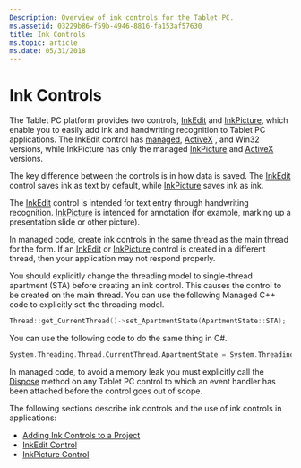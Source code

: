 ```yaml
---
Description: Overview of ink controls for the Tablet PC.
ms.assetid: 03229b86-f59b-4946-8816-fa153af57630
title: Ink Controls
ms.topic: article
ms.date: 05/31/2018
---
```


# Ink Controls

The Tablet PC platform provides two controls, [InkEdit](inkedit-control.md) and [InkPicture](inkpicture-control.md), which enable you to easily add ink and handwriting recognition to Tablet PC applications. The InkEdit control has [managed](/previous-versions/ms835842(v=msdn.10)), [ActiveX](inkedit-control-reference.md) , and Win32 versions, while InkPicture has only the managed [InkPicture](/previous-versions/ms583740(v=vs.100)) and [ActiveX](inkpicture-control-reference.md) versions.

The key difference between the controls is in how data is saved. The [InkEdit](inkedit-control.md) control saves ink as text by default, while [InkPicture](inkpicture-control.md) saves ink as ink.

The [InkEdit](inkedit-control.md) control is intended for text entry through handwriting recognition. [InkPicture](inkpicture-control.md) is intended for annotation (for example, marking up a presentation slide or other picture).

In managed code, create ink controls in the same thread as the main thread for the form. If an [InkEdit](inkedit-control.md) or [InkPicture](inkpicture-control.md) control is created in a different thread, then your application may not respond properly.

You should explicitly change the threading model to single-thread apartment (STA) before creating an ink control. This causes the control to be created on the main thread. You can use the following Managed C++ code to explicitly set the threading model.


```C++
Thread::get_CurrentThread()->set_ApartmentState(ApartmentState::STA);
```



You can use the following code to do the same thing in C\#.


```C++
System.Threading.Thread.CurrentThread.ApartmentState = System.Threading.ApartmentState.STA;
```



In managed code, to avoid a memory leak you must explicitly call the [Dispose](/dotnet/api/system.windows.forms.form.dispose?view=netcore-3.1) method on any Tablet PC control to which an event handler has been attached before the control goes out of scope.

The following sections describe ink controls and the use of ink controls in applications:

-   [Adding Ink Controls to a Project](adding-ink-controls-to-a-project.md)
-   [InkEdit Control](inkedit-control.md)
-   [InkPicture Control](inkpicture-control.md)

 

 
